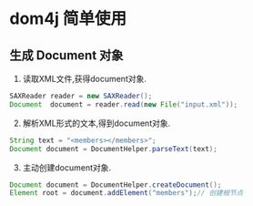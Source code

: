 # dom4j 简单使用

## 生成 Document 对象

1. 读取XML文件,获得document对象.

  ```java
  SAXReader reader = new SAXReader();
  Document  document = reader.read(new File("input.xml"));
  ```

2. 解析XML形式的文本,得到document对象.

  ```java
  String text = "<members></members>";
  Document document = DocumentHelper.parseText(text);
  ```

3. 主动创建document对象.

  ```java
  Document document = DocumentHelper.createDocument();
  Element root = document.addElement("members");// 创建根节点
  ```
